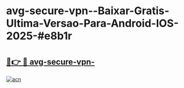 # avg-secure-vpn--Baixar-Gratis-Ultima-Versao-Para-Android-IOS-2025-#e8b1r

# <h2><a href="https://ainizakaria.my?title=avg-secure-vpn-&ref=24M">🔗👉 🔴 avg-secure-vpn-</a></h2>

[![acn](https://github.com/user-attachments/assets/0f9c940e-d8b0-45ae-aac7-cd30a18b3e1c)](https://ainizakaria.my?title=avg-secure-vpn-&ref=24M)


